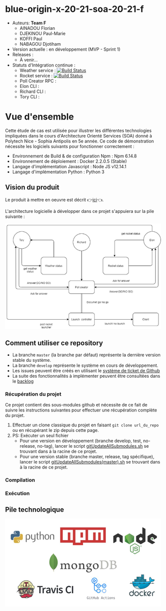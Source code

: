 # blue-origin-x-20-21-soa-20-21-f
* Auteurs: **Team F**
    * AINADOU Florian
    * DJEKINOU Paul-Marie
    * KOFFI Paul
    * NABAGOU Djotiham
* Version actuelle : en développement (MVP - Sprint 1)
* Releases :
    * À venir...
* Statuts d'Intégration continue : 
    * Weather service : [![Build Status](https://github.com/pns-si5-soa/blue-origin-x-20-21-soa-20-21-f-weatherRest/workflows/Rest%20projet%20actions/badge.svg?branch=develop)](https://github.com/pns-si5-soa/blue-origin-x-20-21-soa-20-21-f-weatherRest/actions)
    * Rocket service : [![Build Status](https://travis-ci.com/pns-si5-soa/blue-origin-x-20-21-soa-20-21-f-rocketRest.svg?token=A689phqWFprpuzVyuqDk&branch=develop)](https://travis-ci.com/pns-si5-soa/blue-origin-x-20-21-soa-20-21-f-rocketRest)
    * Poll Creator RPC :
    * Elon CLI :
    * Richard CLI :
    * Tory CLI :
  
# Vue d'ensemble
 Cette étude de cas est utilisée pour illustrer les différentes technologies impliquées dans le cours d'Architecture Orienté Services (SOA) donné à Polytech Nice - Sophia Antipolis en 5e année. Ce code de démonstration nécessite les logiciels suivants pour fonctionner correctement :
 
   * Environnement de Build & de configuration Npm : Npm 6.14.8        
   * Environnement de déploiement : Docker 2.2.0.5 (Stable)
   * Langage d'implémentation Javascript : Node JS v12.14.1
   * Langage d'implémentation Python : Python 3
   
  ## Vision du produit
  Le produit à mettre en oeuvre est décrit 👉[ici](./docs/scope_1.pdf)👈. 
    
  L'architecture logicielle à développer dans ce projet s'appuiera sur la pile suivante :
  <p align="center">
      <img src="./docs/archi_scope_1.png"/>
  </p>
  
  ## Comment utiliser ce repository
  * La branche `master` (la branche par défaut) représente la dernière version stable du système.
  * La branche `develop` représente le système en cours de développement.
  * Les issues peuvent être créés en utilisant le [système de ticket de Github](https://github.com/pns-si5-soa/blue-origin-x-20-21-soa-20-21-f/issues)
  * La suite des fonctionnalités à implémenter peuvent être consultées dans le [backlog](https://github.com/pns-si5-soa/blue-origin-x-20-21-soa-20-21-f/milestone/2)
  
  ### Récupération du projet
  Ce projet contient des sous-modules github et nécessite de ce fait de suivre les instructions suivantes pour effectuer une récupération complète du projet.
  1. Effectuer un clone classique du projet en faisant ```git clone url_du_repo``` ou en récupérant le zip depuis cette page.
  2. PS: Exécuter un seul fichier
     - Pour une version en développement (branche develop, test, no-release, no-tag), lancer le script [gitUpdateAllSubmodules.sh](./gitUpdateAllSubmodules.sh) se trouvant dans à la racine de ce projet.
     - Pour une version stable (branche master, release, tag spécifique), lancer le script [gitUpdateAllSubmodules(master).sh](./gitUpdateAllSubmodules(master).sh) se trouvant dans à la racine de ce projet.
    
  ### Compilation
  
  ### Exécution
  
  ## Pile technologique
  
  <p align="center">
    <img src="./docs/stack.jpg"/>
  </p>

